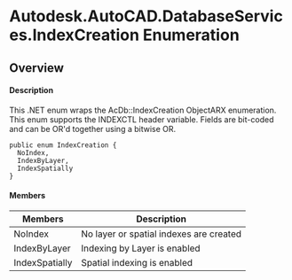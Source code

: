 # Autodesk.AutoCAD.DatabaseServices.IndexCreation Enumeration

## Overview

#### Description
This .NET enum wraps the AcDb::IndexCreation ObjectARX enumeration. 
This enum supports the INDEXCTL header variable. Fields are bit-coded and can be OR'd together using a bitwise OR.
```text
public enum IndexCreation {
  NoIndex,
  IndexByLayer,
  IndexSpatially
}
```

#### Members
| Members | Description |
| --- | --- |
| NoIndex | No layer or spatial indexes are created |
| IndexByLayer | Indexing by Layer is enabled |
| IndexSpatially | Spatial indexing is enabled |